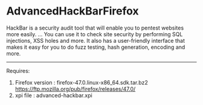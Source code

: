 # AdvancedHackBarFirefox
HackBar is a security audit tool that will enable you to pentest websites more easily. ... You can use it to check site security by performing SQL injections, XSS holes and more. It also has a user-friendly interface that makes it easy for you to do fuzz testing, hash generation, encoding and more.

---

Requires:
1. Firefox version : firefox-47.0.linux-x86_64.sdk.tar.bz2  https://ftp.mozilla.org/pub/firefox/releases/47.0/ 
2. xpi file : advanced-hackbar.xpi
